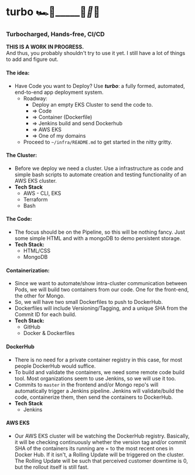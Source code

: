 # turbo 🏎️💨_____🚗_🚗_🚗
### Turbocharged, Hands-free, CI/CD 
**THIS IS A WORK IN PROGRESS.**  
And thus, you probably shouldn't try to use it yet. I still have a lot of things to add and figure out.
  
#### The idea:
* Have Code you want to Deploy? Use _**turbo**_: a fully formed, automated, end-to-end app deployment system. 
  * Roadway:
    * Deploy an empty EKS Cluster to send the code to.
    * => Code 
    * => Container (Dockerfile)
    * => Jenkins build and send Dockerhub 
    * => AWS EKS
    * => One of my domains
  * Proceed to `~/infra/README.md` to get started in the nitty gritty.
  
#### The Cluster:
* Before we deploy we need a cluster. Use a infrastructure as code and simple bash scripts to automate creation and testing functionality of an AWS EKS cluster.
* **Tech Stack**
  * AWS - CLI, EKS
  * Terraform
  * Bash

#### The Code:
* The focus should be on the Pipeline, so this will be nothing fancy. Just some simple HTML and with a mongoDB to demo persistent storage.
* **Tech Stack:**
  * HTML/CSS
  * MongoDB
  
#### Containerization:
* Since we want to automate/show intra-cluster communication between Pods, we will build two containers from our code. One for the front-end, the other for Mongo.
* So, we will have two small Dockerfiles to push to DockerHub.
* Dockerfiles will include Versioning/Tagging, and a unique SHA from the Commit ID for each build.
* **Tech Stack:**
  * GitHub
  * Docker & Dockerfiles

#### DockerHub
* There is no need for a private container registry in this case, for most people DockerHub would suffice.
* To build and validate the containers, we need some remote code build tool. Most organizations seem to use Jenkins, so we will use it too.
* Commits to `master` in the frontend and/or Mongo repo's will automatically trigger a Jenkins pipeline. Jenkins will validate/build the code, containerize them, then send the containers to DockerHub.
* **Tech Stack**
  * Jenkins

#### AWS EKS
* Our AWS EKS cluster will be watching the DockerHub registry. Basically, it will be checking continuously whether the version tag and/or commit SHA of the containers its running are = to the most recent ones in Docker Hub. If it isn't, a Rolling Update will be triggered on the cluster. The Rolling Update will be such that perceived customer downtime is 0, but the rollout itself is still fast.
